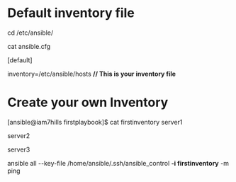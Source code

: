 Default inventory file
======================
cd /etc/ansible/

cat ansible.cfg

[default]

inventory=/etc/ansible/hosts  **// This is your inventory file**

Create your own Inventory
=============================================
[ansible@iam7hills firstplaybook]$ cat firstinventory
server1

server2

server3

ansible all --key-file /home/ansible/.ssh/ansible_control **-i firstinventory** -m ping
